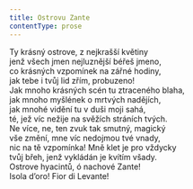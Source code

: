 ```yaml
---
title: Ostrovu Zante
contentType: prose
---
```


  

Ty krásný ostrove, z nejkrašší květiny  
jenž všech jmen nejluznější béřeš jmeno,  
co krásných vzpomínek na zářné hodiny,  
jak tebe i tvůj lid zřím, probuzeno!  
Jak mnoho krásných scén tu ztraceného blaha,  
jak mnoho myšlének o mrtvých nadějích,  
jak mnohé vidění tu v duši moji sahá,  
té, jež víc nežije na svěžích stráních tvých.  
Ne více, ne, ten zvuk tak smutný, magický  
vše změní, mne víc nedojmou tvé vnady,  
nic na tě vzpomínka! Mně klet je pro vždycky  
tvůj břeh, jenž vykládán je kvítím všady.  
Ostrove hyacintů, ó nachové Zante!  
Isola d’oro! Fior di Levante!
